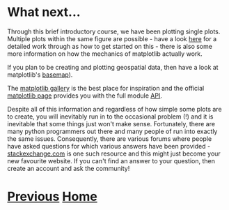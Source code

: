 ---
---

# What next...

Through this brief introductory course, we have been plotting single plots. Multiple plots within the same figure are possible - have a look [here](http://matplotlib.org/users/pyplot_tutorial.html) for a detailed work through as how to get started on this - there is also some more information on how the mechanics of matplotlib actually work.

If you plan to be creating and plotting geospatial data, then have a look at matplotlib's [basemap](http://matplotlib.org/basemap/)).

The [matplotlib gallery](http://matplotlib.org/gallery.html) is the best place for inspiration and the official [matplotlib page](http://matplotlib.org/index.html) provides you with the full module [API](https://en.wikipedia.org/wiki/Application_programming_interface). 

Despite all of this information and regardless of how simple some plots are to create, you will inevitably run in to the occasional problem (!) and it is inevitable that some things just won't make sense. Fortunately, there are many python programmers out there and many people of run into exactly the same issues. Consequently, there are various forums where people have asked questions for which various answers have been provided - [stackexchange.com](http://stackexchange.com/) is one such resource and this might just become your new favourite website. If you can't find an answer to your question, then create an account and ask the community!

# [Previous](../matplotlib_3d) [Home](../README_matplotlib)

